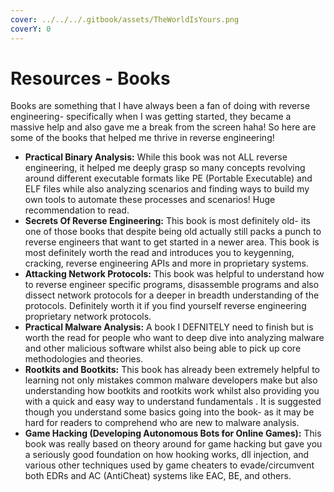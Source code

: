 ```yaml
---
cover: ../../../.gitbook/assets/TheWorldIsYours.png
coverY: 0
---
```


# Resources - Books

Books are something that I have always been a fan of doing with reverse engineering- specifically when I was getting started, they became a massive help and also gave me a break from the screen haha! So here are some of the books that helped me thrive in reverse engineering!

* **Practical Binary Analysis:** While this book was not ALL reverse engineering, it helped me deeply grasp so many concepts revolving around different executable formats like PE (Portable Executable) and ELF files while also analyzing scenarios and finding ways to build my own tools to automate these processes and scenarios! Huge recommendation to read.
* **Secrets Of Reverse Engineering:** This book is most definitely old- its one of those books that despite being old actually still packs a punch to reverse engineers that want to get started in a newer area. This book is most definitely worth the read and introduces you to keygenning, cracking, reverse engineering APIs and more in proprietary systems.
* **Attacking Network Protocols:** This book was helpful to understand how to reverse engineer specific programs, disassemble programs and also dissect network protocols for a deeper in breadth understanding of the protocols. Definitely worth it if you find yourself reverse engineering proprietary network protocols.
* **Practical Malware Analysis:** A book I DEFNITELY need to finish but is worth the read for people who want to deep dive into analyzing malware and other malicious software whilst also being able to pick up core methodologies and theories.
* **Rootkits and Bootkits:** This book has already been extremely helpful to learning not only mistakes common malware developers make but also understanding how bootkits and rootkits work whilst also providing you with a quick and easy way to understand fundamentals . It is suggested though you understand some basics going into the book- as it may be hard for readers to comprehend who are new to malware analysis.&#x20;
* **Game Hacking (Developing Autonomous Bots for Online Games):** This book was really based on theory around for game hacking but gave you a seriously good foundation on how hooking works, dll injection, and various other techniques used by game cheaters to evade/circumvent both EDRs and AC (AntiCheat) systems like EAC, BE, and others.
